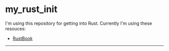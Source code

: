# my_rust_init
I'm using this repository for getting into Rust.
Currently I'm using these resouces:
+ [RustBook](https://doc.rust-lang.org/book/title-page.html)

___